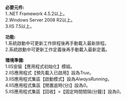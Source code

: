 **必要元件:**  
1..NET Framework 4.5.2以上。  
2.Windows Server 2008 R2以上。  
3.IIS 7.5以上。  

**功能:**  
1.系統啟動中可更新工作排程後再手動載入最新排程。   
2.系統啟動中可更新工作定義後再手動載入最新定義。  

**環境準備:**  
1.IIS安裝【應用程式初始化】模組。  
2.IIS應用程式【預先載入已啟用】設為*True*。  
3.IIS應用程式集區【啟動模式】設為*AlwaysRunning*。  
4.IIS應用程式集區【閒置逾時(分)】設為*0*。  
5.IIS應用程式集區【回收】>【固定時間間隔(分鐘)】設為*0*。  